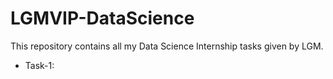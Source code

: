 
# LGMVIP-DataScience
This repository contains all my Data Science Internship tasks given by LGM.
- Task-1:

